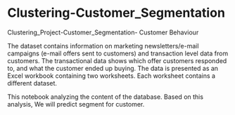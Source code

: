 # Clustering-Customer_Segmentation
Clustering_Project-Customer_Segmentation- Customer Behaviour

The dataset contains information on marketing newsletters/e-mail campaigns (e-mail offers sent to customers) and transaction level data from customers. The transactional data shows which offer customers responded to, and what the customer ended up buying. The data is presented as an Excel workbook containing two worksheets. Each worksheet contains a different dataset.

This notebook analyzing the content of the database. Based on this analysis, We will predict segment for customer.
